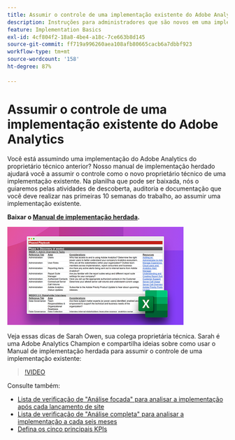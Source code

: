 ```yaml
---
title: Assumir o controle de uma implementação existente do Adobe Analytics
description: Instruções para administradores que são novos em uma implementação existente do Adobe Analytics.
feature: Implementation Basics
exl-id: 4cf804f2-18a8-4be4-a18c-7ce663b8d145
source-git-commit: ff719a996260aea108afb80665cacb6a7dbbf923
workflow-type: tm+mt
source-wordcount: '158'
ht-degree: 87%

---
```


# Assumir o controle de uma implementação existente do Adobe Analytics

Você está assumindo uma implementação do Adobe Analytics do proprietário técnico anterior? Nosso manual de implementação herdado ajudará você a assumir o controle como o novo proprietário técnico de uma implementação existente. Na planilha que pode ser baixada, nós o guiaremos pelas atividades de descoberta, auditoria e documentação que você deve realizar nas primeiras 10 semanas do trabalho, ao assumir uma implementação existente.

**Baixar o [Manual de implementação herdada](assets/adobe_analytics_inherited_implementation_playbook.xlsx).**

![Manual](assets/inherited-impl-playbook.png)

Veja essas dicas de Sarah Owen, sua colega proprietária técnica. Sarah é uma Adobe Analytics Champion e compartilha ideias sobre como usar o Manual de implementação herdada para assumir o controle de uma implementação existente:

>[!VIDEO](https://video.tv.adobe.com/v/327314/?quality=12&learn=on)

Consulte também:

* [Lista de verificação de &quot;Análise focada&quot; para analisar a implementação após cada lançamento de site](/help/implement/review/focused-review.md)
* [Lista de verificação de &quot;Análise completa&quot; para analisar a implementação a cada seis meses](/help/implement/review/full-review.md)
* [Defina os cinco principais KPIs](/help/implement/review/define-kpis.md)
